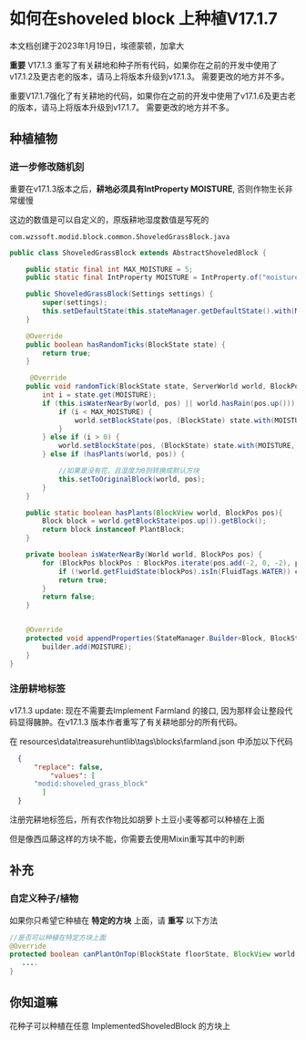# 如何在shoveled block 上种植V17.1.7

本文档创建于2023年1月19日，埃德蒙顿，加拿大

**重要** V17.1.3 重写了有关耕地和种子所有代码，如果你在之前的开发中使用了v17.1.2及更古老的版本，请马上将版本升级到v17.1.3。 需要更改的地方并不多。

重要V17.1.7强化了有关耕地的代码，如果你在之前的开发中使用了v17.1.6及更古老的版本，请马上将版本升级到v17.1.7。 需要更改的地方并不多。



## 种植植物

### 进一步修改随机刻

重要在v17.1.3版本之后，**耕地必须具有IntProperty MOISTURE**, 否则作物生长非常缓慢

这边的数值是可以自定义的，原版耕地湿度数值是写死的

```
com.wzssoft.modid.block.common.ShoveledGrassBlock.java
```

```java
public class ShoveledGrassBlock extends AbstractShoveledBlock {

    public static final int MAX_MOISTURE = 5;
    public static final IntProperty MOISTURE = IntProperty.of("moisture", 0, MAX_MOISTURE);

    public ShoveledGrassBlock(Settings settings) {
        super(settings);
        this.setDefaultState(this.stateManager.getDefaultState().with(MOISTURE, 0));
    }

    @Override
    public boolean hasRandomTicks(BlockState state) {
        return true;
    }

     @Override
    public void randomTick(BlockState state, ServerWorld world, BlockPos pos, Random random) {
        int i = state.get(MOISTURE);
        if (this.isWaterNearBy(world, pos) || world.hasRain(pos.up())) {
            if (i < MAX_MOISTURE) {
                world.setBlockState(pos, (BlockState) state.with(MOISTURE, MAX_MOISTURE), Block.NOTIFY_LISTENERS);
            }
        } else if (i > 0) {
            world.setBlockState(pos, (BlockState) state.with(MOISTURE, i - 1), Block.NOTIFY_LISTENERS);
        } else if (hasPlants(world, pos)) {

            //如果是没有花，且湿度为0则转换成默认方块
            this.setToOriginalBlock(world, pos);
        }
    }

    public static boolean hasPlants(BlockView world, BlockPos pos){
        Block block = world.getBlockState(pos.up()).getBlock();
        return block instanceof PlantBlock;
    }

    private boolean isWaterNearBy(World world, BlockPos pos) {
        for (BlockPos blockPos : BlockPos.iterate(pos.add(-2, 0, -2), pos.add(2, 1, 2))) {
            if (!world.getFluidState(blockPos).isIn(FluidTags.WATER)) continue;
            return true;
        }
        return false;
    }


    @Override
    protected void appendProperties(StateManager.Builder<Block, BlockState> builder) {
        builder.add(MOISTURE);
    }
}
```



### 注册耕地标签

v17.1.3 update: 现在不需要去Implement Farmland 的接口, 因为那样会让整段代码显得臃肿。在v17.1.3 版本作者重写了有关耕地部分的所有代码。

在 resources\data\treasurehuntlib\tags\blocks\farmland.json 中添加以下代码

```json
  {
      "replace": false,
          "values": [
      "modid:shoveled_grass_block"
		]
  }
```

注册完耕地标签后，所有农作物比如胡萝卜土豆小麦等都可以种植在上面

但是像西瓜藤这样的方块不能，你需要去使用Mixin重写其中的判断



## 补充

### 自定义种子/植物

如果你只希望它种植在 **特定的方块** 上面，请 **重写** 以下方法

```java
//是否可以种植在特定方块上面
@Override
protected boolean canPlantOnTop(BlockState floorState, BlockView world, BlockPos floorPos) {
   ....
}
```



## 你知道嘛

花种子可以种植在任意 ImplementedShoveledBlock 的方块上



